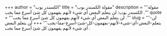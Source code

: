 +++
author = "الكسندر بوب"
title = "مقولة الكسندر بوب"
description = '''مقولة الكسندر بوب: لن يتعلم البعض أي شيء لأنهم يفهمون كل شئ أسرع مما يجب .'''
quote = '''لن يتعلم البعض أي شيء لأنهم يفهمون كل شئ أسرع مما يجب .'''
slug = '''لن-يتعلم-البعض-أي-شيء-لأنهم-يفهمون-كل-شئ-أسرع-مما-يجب'''
+++
لن يتعلم البعض أي شيء لأنهم يفهمون كل شئ أسرع مما يجب .
